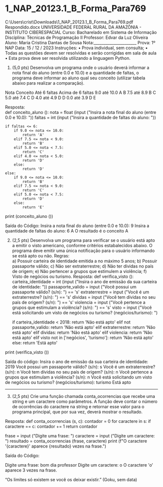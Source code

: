 # 1_NAP_20123.1_B_Forma_Para769
C:\Users\crist\Downloads\1_NAP_20123.1_B_Forma_Para769.pdf Respondido.docx
UNIVERSIDADE FEDERAL RURAL DA AMAZÔNIA - INSTITUTO CIBERESPACIAL 
Curso: Bacharelado em Sistema de Informação 
Disciplina: Técnicas de Programação II 	 	 	Professor: Edvar da Luz Oliveira 
Aluno:  Maria Cristina Dantas de Sousa	Nota:______________________ 
Prova: 1º NAP 	 	 	 	 	                           Data: 15 / 12 / 2023 
Instruções: 
•	Prova individual, sem consulta; 
•	Todas as questões devem ser resolvidas e serão corrigidas em sala de aula 
•	Esta prova deve ser resolvida utilizando a linguagem Python. 
 
 
1.	(5,0 pts) Desenvolva um programa onde o usuário deverá informar a nota final do aluno (entre 0.0 e 10.0) e a quantidade de faltas, o programa deve informar ao aluno qual seu conceito 
(utilizar tabela abaixo para realizar a comparação). 
 
Nota 	Conceito 
	Até 6 faltas 	Acima de 6 faltas 
9.0 até 10.0 	A 	B 
7.5 até 8.9 	B 	C 
5.0 até 7.4 	C 	D 
4.0 até 4.9 	D 	D 
0.0 até 3.9 	D 	E 
 
Resposta:  
def conceito_aluno ():
    nota = float (input ("Insira a nota final do aluno (entre 0.0 e 10.0): "))
    faltas = int (input ("Insira a quantidade de faltas do aluno: "))

    if faltas <= 6:
        if 9.0 <= nota <= 10.0:
            return 'A'
        elif 7.5 <= nota < 9.0:
            return 'B'
        elif 5.0 <= nota < 7.5:
            return 'C'
        elif 4.0 <= nota < 5.0:
            return 'D'
        else:
            return 'D'
    else:
        if 9.0 <= nota <= 10.0:
            return 'B'
        elif 7.5 <= nota < 9.0:
            return 'C'
        elif 5.0 <= nota < 7.5:
            return 'D'
        else:
            return 'E'

print (conceito_aluno ())

Saída do Código:
Insira a nota final do aluno (entre 0.0 e 10.0): 9
Insira a quantidade de faltas do aluno: 6
A
O resultado é o conceito A 

2.	(2,5 pts) Desenvolva um programa para verificar se o usuário está apto a emitir o visto americano, conforme critérios estabalecidos abaixo. O programa deve emitir uma única notificação para o usuário informando se está apto ou não. 
Regras:  
a)	Possuir carteira de identidade emitida a no máximo 5 anos; 
b)	Possuir passaporte válido; 
c)	Não ser extraterrestre; 
d)	Não ter dívidas no país de origem; 
e)	Não pertencer a grupos que estimulem a violência; 
f)	Visto de negócios ou turismo. 
 Resposta:
def verifica_visto ():
    carteira_identidade = int (input ("Insira o ano de emissão da sua carteira de identidade: "))
    passaporte_valido = input ("Você possui um passaporte válido? (s/n): ") == 's'
    extraterrestre = input ("Você é um extraterrestre? (s/n): ") == 's'
    dívidas = input ("Você tem dívidas no seu país de origem? (s/n): ") == 's'
    violencia = input ("Você pertence a grupos que estimulam a violência? (s/n): ") == 's'
    visto = input ("Você está solicitando um visto de negócios ou turismo? (negócios/turismo): ")

    if carteira_identidade < 2018:
        return 'Não está apto'
    elif not passaporte_valido:
        return 'Não está apto'
    elif extraterrestre:
        return 'Não está apto'
    elif dividas:
        return 'Não está apto'
    elif violencia:
        return 'Não está apto'
    elif visto not in ['negócios', 'turismo']:
        return 'Não está apto'
    else:
        return 'Está apto'

print (verifica_visto ())

Saída do código:
Insira o ano de emissão da sua carteira de identidade: 2019
Você possui um passaporte válido? (s/n): s
Você é um extraterrestre? (s/n): n
Você tem dívidas no seu país de origem? (s/n): n
Você pertence a grupos que estimulam a violência? (s/n): n
Você está solicitando um visto de negócios ou turismo? (negócios/turismo): turismo
Está apto
________________________________________


3.	(2,5 pts) Crie uma função chamada conta_ocorrencias que recebe uma string e um caractere como parâmetros. A função deve contar o número de ocorrências do caractere na string e retornar esse valor para o programa principal, que por sua vez, deverá mostrar o resultado.

Resposta:
def conta_ocorrencias (s, c):
    contador = 0
    for caractere in s:
        if caractere == c:
            contador += 1
    return contador

frase = input ("Digite uma frase: ")
caractere = input ("Digite um caractere: ")
resultado = conta_ocorrencias (frase, caractere)
print (f"O caractere '{caractere}' aparece {resultado} vezes na frase.")


Saída do Código:

Digite uma frase: bom dia professor
Digite um caractere: o
O caractere 'o' aparece 3 vezes na frase.


 
“Os limites só existem se você os deixar existir.” 
(Goku, sem data) 
 

